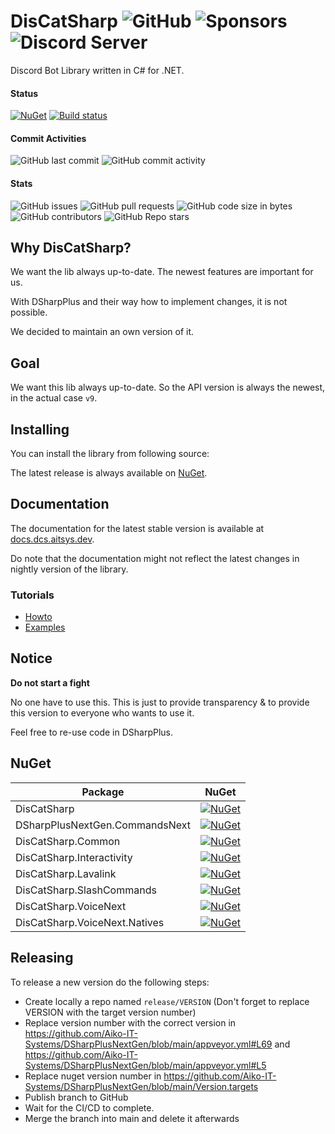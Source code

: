 # DisCatSharp ![GitHub](https://img.shields.io/github/license/Aiko-IT-Systems/DSharpPlusNextGen?label=License) ![Sponsors](https://img.shields.io/github/sponsors/Lulalaby?label=Sponsors)  ![Discord Server](https://img.shields.io/discord/858089281214087179.svg?label=Discord)
Discord Bot Library written in C# for .NET.

#### Status
[![NuGet](https://img.shields.io/nuget/vpre/DSharpPlusNextGen.svg?label=NuGet%20Overall%20Version)](https://nuget.dspng.aitsys.dev)
[![Build status](https://ci.appveyor.com/api/projects/status/9hv6emqnew8dgjue/branch/main?svg=true)](https://ci.appveyor.com/project/AITSYS/dsharpplusnextgen/branch/main)

#### Commit Activities
![GitHub last commit](https://img.shields.io/github/last-commit/Aiko-IT-Systems/DSharpPlusNextGen?label=Last%20Commit)
![GitHub commit activity](https://img.shields.io/github/commit-activity/w/Aiko-IT-Systems/DSharpPlusNextGen?label=Commit%20Activity)

#### Stats
![GitHub issues](https://img.shields.io/github/issues/Aiko-IT-Systems/DSharpPlusNextGen?label=Issues)
![GitHub pull requests](https://img.shields.io/github/issues-pr/Aiko-IT-Systems/DSharpPlusNextGen?label=PRs)
![GitHub code size in bytes](https://img.shields.io/github/languages/code-size/Aiko-IT-Systems/DSharpPlusNextGen?label=Size)
![GitHub contributors](https://img.shields.io/github/contributors/Aiko-IT-Systems/DSharpPlusNextGen)
![GitHub Repo stars](https://img.shields.io/github/stars/Aiko-IT-Systems/DSharpPlusNextGen?label=Stars)

## Why DisCatSharp?
We want the lib always up-to-date. The newest features are important for us.

With DSharpPlus and their way how to implement changes, it is not possible.

We decided to maintain an own version of it.

## Goal
We want this lib always up-to-date. So the API version is always the newest, in the actual case `v9`.

## Installing
You can install the library from following source:

The latest release is always available on [NuGet](https://nuget.dcs.aitsys.dev).

## Documentation
The documentation for the latest stable version is available at [docs.dcs.aitsys.dev](https://docs.dcs.aitsys.dev).

Do note that the documentation might not reflect the latest changes in nightly version of the library.

### Tutorials
* [Howto](https://docs.dcs.aitsys.dev/articles/basics/bot_account.html)
* [Examples](https://examples.dcs.aitsys.dev)

## Notice
**Do not start a fight**

No one have to use this. This is just to provide transparency & to provide this version to everyone who wants to use it.

Feel free to re-use code in DSharpPlus.

## NuGet
Package|NuGet
|--|--|
DisCatSharp|[![NuGet](https://img.shields.io/nuget/vpre/DSharpPlusNextGen.svg?label=)](https://nuget.dspng.aitsys.dev/DSharpPlusNextGen)
DSharpPlusNextGen.CommandsNext|[![NuGet](https://img.shields.io/nuget/vpre/DSharpPlusNextGen.CommandsNext.svg?label=)](https://nuget.dspng.aitsys.dev/DSharpPlusNextGen.CommandsNext)
DisCatSharp.Common|[![NuGet](https://img.shields.io/nuget/vpre/DSharpPlusNextGen.Common.svg?label=)](https://nuget.dspng.aitsys.dev/DSharpPlusNextGen.Common)
DisCatSharp.Interactivity|[![NuGet](https://img.shields.io/nuget/vpre/DSharpPlusNextGen.Interactivity.svg?label=)](https://nuget.dspng.aitsys.dev/DSharpPlusNextGen.Interactivity)
DisCatSharp.Lavalink|[![NuGet](https://img.shields.io/nuget/vpre/DSharpPlusNextGen.Lavalink.svg?label=)](https://nuget.dspng.aitsys.dev/DSharpPlusNextGen.Lavalink)
DisCatSharp.SlashCommands|[![NuGet](https://img.shields.io/nuget/vpre/DSharpPlusNextGen.SlashCommands.svg?label=)](https://nuget.dspng.aitsys.dev/DSharpPlusNextGen.SlashCommands)
DisCatSharp.VoiceNext|[![NuGet](https://img.shields.io/nuget/vpre/DSharpPlusNextGen.VoiceNext.svg?label=)](https://nuget.dspng.aitsys.dev/DSharpPlusNextGen.VoiceNext)
DisCatSharp.VoiceNext.Natives|[![NuGet](https://img.shields.io/nuget/vpre/DSharpPlusNextGen.VoiceNext.Natives.svg?label=)](https://nuget.dspng.aitsys.dev/DSharpPlusNextGen.VoiceNext.Natives)

## Releasing
To release a new version do the following steps:
- Create locally a repo named `release/VERSION` (Don't forget to replace VERSION with the target version number)
- Replace version number with the correct version in https://github.com/Aiko-IT-Systems/DSharpPlusNextGen/blob/main/appveyor.yml#L69 and https://github.com/Aiko-IT-Systems/DSharpPlusNextGen/blob/main/appveyor.yml#L5
- Replace nuget version number in https://github.com/Aiko-IT-Systems/DSharpPlusNextGen/blob/main/Version.targets
- Publish branch to GitHub
- Wait for the CI/CD to complete.
- Merge the branch into main and delete it afterwards
